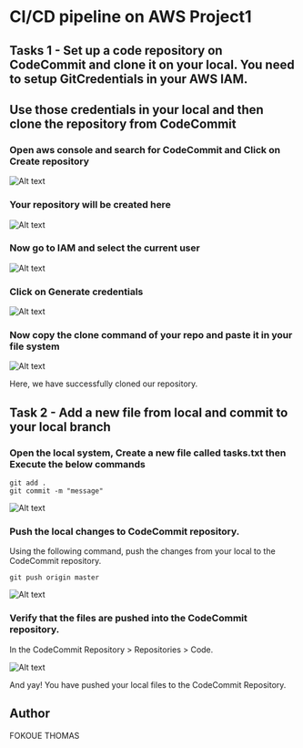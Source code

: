 # CI/CD pipeline on AWS Project1
## Tasks 1 - Set up a code repository on CodeCommit and clone it on your local. You need to setup GitCredentials in your AWS IAM.
## Use those credentials in your local and then clone the repository from CodeCommit

### Open aws console and search for CodeCommit and Click on Create repository

![Alt text](image.png)

### Your repository will be created here
 
![Alt text](image-1.png)
  
### Now go to IAM and select the current user

![Alt text](image-1.png)

### Click on Generate credentials

![Alt text](image-1.png)

### Now copy the clone command of your repo and paste it in your file system

![Alt text](image-1.png)

Here, we have successfully cloned our repository.

## Task 2 - Add a new file from local and commit to your local branch

### Open the local system, Create a new file called tasks.txt then Execute the below commands

```
git add .
git commit -m "message"

```
![Alt text](image-1.png)

### Push the local changes to CodeCommit repository.

Using the following command, push the changes from your local to the CodeCommit repository.

```
git push origin master

```
![Alt text](image-1.png)

### Verify that the files are pushed into the CodeCommit repository.

In the CodeCommit Repository > Repositories > Code.

![Alt text](image-1.png)

And yay! You have pushed your local files to the CodeCommit Repository.

## Author
FOKOUE THOMAS